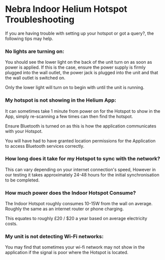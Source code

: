 # Nebra Indoor Helium Hotspot Troubleshooting

If you are having trouble with setting up your hotspot or got a query?, the following tips may help.

### No lights are turning on:

You should see the lower light on the back of the unit turn on as soon as power is applied.
If this is the case, ensure the power supply is firmly plugged into the wall outlet, the power jack is plugged into the unit and that the wall outlet is switched on.

Only the lower light will turn on to begin with until the unit is running.

### My hotspot is not showing in the Helium App:

It can sometimes take 1 minute from power on for the Hotspot to show in the App, simply re-scanning a few times can then find the hotspot.

Ensure Bluetooth is turned on as this is how the application communicates with your Hotspot.

You will have had to have granted location permissions for the Application to access Bluetooth services correctly.

### How long does it take for my Hotspot to sync with the network?

This can vary depending on your internet connection's speed, However in our testing it takes approximately 24-48 hours for the initial synchronisation to be completed.

### How much power does the Indoor Hotspot Consume?

The Indoor Hotspot roughly consumes 10-15W from the wall on average. Roughly the same as an internet router or phone charging.

This equates to roughly £20 / $20 a year based on average electricity costs.

### My unit is not detecting Wi-Fi networks:

You may find that sometimes your wi-fi network may not show in the application if the signal is poor where the Hotspot is located.
